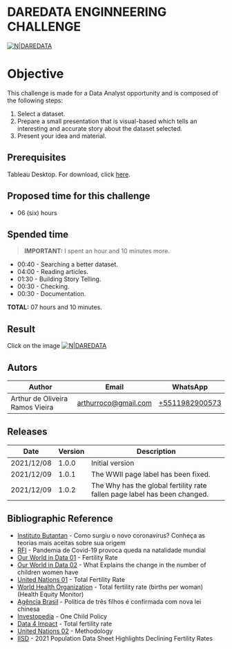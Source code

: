 # DAREDATA ENGINNEERING CHALLENGE

[![N|DAREDATA](https://uploads-ssl.webflow.com/6149f8982c778b66d7ca39cd/6149f8982c778b4949ca39dd_Logo%2Bhorizontal_Black.png)](https://www.daredata.engineering/)

# Objective
This challenge is made for a Data Analyst opportunity and is composed of the following steps:
1. Select a dataset.
2. Prepare a small presentation that is visual-based which tells an interesting and accurate story about the dataset selected.
3. Present your idea and material.
 
## Prerequisites
Tableau Desktop. For download, click [here](https://www.tableau.com/products/trial).

## Proposed time for this challenge
- 06 (six) hours

## Spended time

> **IMPORTANT:** I spent an hour and 10 minutes more.

- 00:40 - Searching a better dataset.
- 04:00 - Reading articles.
- 01:30 - Building Story Telling.
- 00:30 - Checking.
- 00:30 - Documentation.

**TOTAL:** 07 hours and 10 minutes.

## Result
Click on the image
[![N|DAREDATA](https://public.tableau.com/static/images/To/TotalFertilityRate/TFR/4_3.png)](https://public.tableau.com/app/profile/arthur.de.oliveira.r.vieira/viz/TotalFertilityRate/TFR?publish=yes)

## Autors
| Author | Email | WhatsApp |
|--------|-------|----------|
| Arthur de Oliveira Ramos Vieira | [arthurroco@gmail.com](mailto:arthurroco@gmail.com) | [+5511982900573](https://api.whatsapp.com/send?phone=+5511982900573)

## Releases
| Date | Version | Description |
|------|---------|-------------|
|2021/12/08 | 1.0.0   | Initial version |
|2021/12/09 | 1.0.1   | The WWII page label has been fixed. |
|2021/12/09 | 1.0.2   | The Why has the global fertility rate fallen page label has been changed. |

## Bibliographic Reference
- [Instituto Butantan] - Como surgiu o novo coronavírus? Conheça as teorias mais aceitas sobre sua origem
- [RFI] - Pandemia de Covid-19 provoca queda na natalidade mundial
- [Our World in Data 01] - Fertility Rate
- [Our World in Data 02] - What Explains the change in the number of children women have
- [United Nations 01] - Total Fertility Rate
- [World Health Organization] - Total fertility rate (births per woman) (Health Equity Monitor)
- [Agência Brasil] - Política de três filhos é confirmada com nova lei chinesa
- [Investopedia] - One Child Policy
- [Data 4 Impact] - Total fertility rate
- [United Nations 02] - Methodology
- [IISD] - 2021 Population Data Sheet Highlights Declining Fertility Rates

[Instituto Butantan]: <https://butantan.gov.br/covid/butantan-tira-duvida/tira-duvida-noticias/como-surgiu-o-novo-coronavirus-conheca-as-teorias-mais-aceitas-sobre-sua-origem>
[gapminder]: <https://www.gapminder.org/data/documentation/gd008/>
[RFI]: <https://www.rfi.fr/br/europa/20210405-pandemia-de-covid-19-provoca-queda-na-natalidade-mundial>
[Our World in Data 01]: <https://ourworldindata.org/fertility-rate>
[Our World in Data 02]: <https://ourworldindata.org/fertility-rate#what-explains-the-change-in-the-number-of-children-women-have>
[United Nations 01]: <https://www.un.org/esa/sustdev/natlinfo/indicators/methodology_sheets/demographics/total_fertility_rate.pdf>
[Data 4 Impact]: <https://www.data4impactproject.org/prh/family-planning/fertility/total-fertility-rate/>
[World Health Organization]: <https://www.who.int/data/gho/indicator-metadata-registry/imr-details/3344>
[Agência Brasil]: <https://agenciabrasil.ebc.com.br/internacional/noticia/2021-08/politica-de-tres-filhos-e-confirmada-com-nova-lei-chinesa>
[Investopedia]: <https://www.investopedia.com/terms/o/one-child-policy.asp>
[United Nations 02]: <https://unstats.un.org/unsd/methodology/m49/>
[IISD]: <https://sdg.iisd.org/news/2021-population-data-sheet-highlights-declining-fertility-rates/>